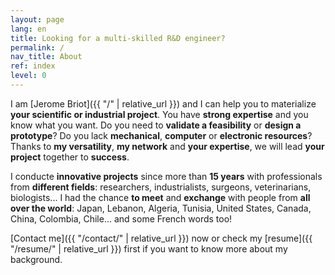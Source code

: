 ```yaml
---
layout: page
lang: en
title: Looking for a multi-skilled R&D engineer?
permalink: /
nav_title: About
ref: index
level: 0
---
```


I am [Jerome Briot]({{ "/" | relative_url }}) and I can help you to materialize **your scientific or industrial project**. You have **strong expertise** and you know what you want. Do you need to **validate a feasibility** or **design a prototype**? Do you lack **mechanical**, **computer** or **electronic resources**? Thanks to **my versatility**, **my network** and **your expertise**, we will lead **your project** together to **success**.

I conducte **innovative projects** since more than **15 years** with professionals from **different fields**: researchers, industrialists, surgeons, veterinarians, biologists... I had the chance **to meet** and **exchange** with people from **all over the world**: Japan, Lebanon, Algeria, Tunisia, United States, Canada, China, Colombia, Chile... and some French words too!

[Contact me]({{ "/contact/" | relative_url }}) now or check my [resume]({{ "/resume/" | relative_url }}) first if you want to know more about my background.

